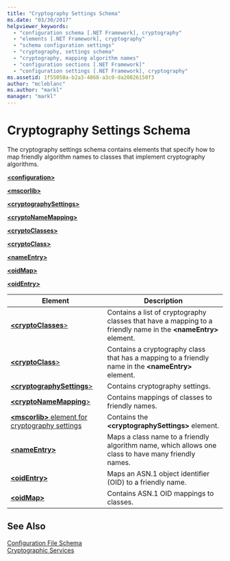 ```yaml
---
title: "Cryptography Settings Schema"
ms.date: "03/30/2017"
helpviewer_keywords: 
  - "configuration schema [.NET Framework], cryptography"
  - "elements [.NET Framework], cryptography"
  - "schema configuration settings"
  - "cryptography, settings schema"
  - "cryptography, mapping algorithm names"
  - "configuration sections [.NET Framework]"
  - "configuration settings [.NET Framework], cryptography"
ms.assetid: 1f55050a-b2a3-4868-a3c0-da20826150f3
author: "mcleblanc"
ms.author: "markl"
manager: "markl"
---
```

# Cryptography Settings Schema
The cryptography settings schema contains elements that specify how to map friendly algorithm names to classes that implement cryptography algorithms.  
  
 [**\<configuration>**](../../../../../docs/framework/configure-apps/file-schema/configuration-element.md)  
  
 [**\<mscorlib>**](../../../../../docs/framework/configure-apps/file-schema/cryptography/mscorlib-element-for-cryptography-settings.md)  
  
 [**\<cryptographySettings>**](../../../../../docs/framework/configure-apps/file-schema/cryptography/cryptographysettings-element.md)  
  
 [**\<cryptoNameMapping>**](../../../../../docs/framework/configure-apps/file-schema/cryptography/cryptonamemapping-element.md)  
  
 [**\<cryptoClasses>**](../../../../../docs/framework/configure-apps/file-schema/cryptography/cryptoclasses-element.md)  
  
 [**\<cryptoClass>**](../../../../../docs/framework/configure-apps/file-schema/cryptography/cryptoclass-element.md)  
  
 [**\<nameEntry>**](../../../../../docs/framework/configure-apps/file-schema/cryptography/nameentry-element.md)  
  
 [**\<oidMap>**](../../../../../docs/framework/configure-apps/file-schema/cryptography/oidmap-element.md)  
  
 [**\<oidEntry>**](../../../../../docs/framework/configure-apps/file-schema/cryptography/oidentry-element.md)  
  
|Element|Description|  
|-------------|-----------------|  
|[**\<cryptoClasses**>](../../../../../docs/framework/configure-apps/file-schema/cryptography/cryptoclasses-element.md)|Contains a list of cryptography classes that have a mapping to a friendly name in the **\<nameEntry>** element.|  
|[**\<cryptoClass**>](../../../../../docs/framework/configure-apps/file-schema/cryptography/cryptoclass-element.md)|Contains a cryptography class that has a mapping to a friendly name in the **\<nameEntry>** element.|  
|[**\<cryptographySettings**>](../../../../../docs/framework/configure-apps/file-schema/cryptography/cryptographysettings-element.md)|Contains cryptography settings.|  
|[**\<cryptoNameMapping**>](../../../../../docs/framework/configure-apps/file-schema/cryptography/cryptonamemapping-element.md)|Contains mappings of classes to friendly names.|  
|[**\<mscorlib>** element for cryptography settings](../../../../../docs/framework/configure-apps/file-schema/cryptography/mscorlib-element-for-cryptography-settings.md)|Contains the **\<cryptographySettings>** element.|  
|[**\<nameEntry>**](../../../../../docs/framework/configure-apps/file-schema/cryptography/nameentry-element.md)|Maps a class name to a friendly algorithm name, which allows one class to have many friendly names.|  
|[**\<oidEntry>**](../../../../../docs/framework/configure-apps/file-schema/cryptography/oidentry-element.md)|Maps an ASN.1 object identifier (OID) to a friendly name.|  
|[**\<oidMap>**](../../../../../docs/framework/configure-apps/file-schema/cryptography/oidmap-element.md)|Contains ASN.1 OID mappings to classes.|  
  
## See Also  
 [Configuration File Schema](../../../../../docs/framework/configure-apps/file-schema/index.md)  
 [Cryptographic Services](../../../../../docs/standard/security/cryptographic-services.md)
